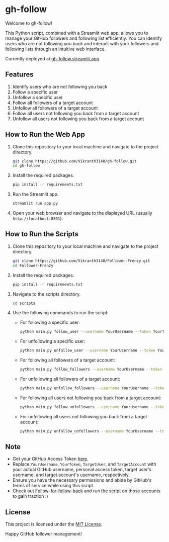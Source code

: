 # gh-follow

Welcome to gh-follow!

This Python script, combined with a Streamlit web app, allows you to manage your GitHub followers and following list efficiently. You can identify users who are not following you back and interact with your followers and following lists through an intuitive web interface.

Currently deployed at <a href="https://gh-follow.streamlit.app/">gh-follow.streamlit.app<a>.

## Features

1. Identify users who are not following you back
2. Follow a specific user
3. Unfollow a specific user
4. Follow all followers of a target account
5. Unfollow all followers of a target account
6. Follow all users not following you back from a target account
7. Unfollow all users not following you back from a target account

## How to Run the Web App

1. Clone this repository to your local machine and navigate to the project directory.
    
    ```bash
    git clone https://github.com/Vikranth3140/gh-follow.git
    cd gh-follow
    ```
    
2. Install the required packages.
    
    ```bash
    pip install -r requirements.txt
    ```
    
3. Run the Streamlit app.
    
    ```bash
    streamlit run app.py
    ```

4. Open your web browser and navigate to the displayed URL (usually `http://localhost:8501`).

## How to Run the Scripts

1. Clone this repository to your local machine and navigate to the project directory.
    
    ```bash
    git clone https://github.com/Vikranth3140/Follower-Frenzy.git
    cd Follower-Frenzy
    ```
    
2. Install the required packages.
    
    ```bash
    pip install -r requirements.txt
    ```
    
3. Navigate to the scripts directory.
    
    ```bash
    cd scripts
    ```

4. Use the following commands to run the script:

   - For following a specific user:
     ```bash
     python main.py follow_user --username YourUsername --token YourToken --target-user TargetUser
     ```

   - For unfollowing a specific user:
     ```bash
     python main.py unfollow_user --username YourUsername --token YourToken --target-user TargetUser
     ```

   - For following all followers of a target account:
     ```bash
     python main.py follow_followers --username YourUsername --token YourToken --target-account TargetAccount
     ```

   - For unfollowing all followers of a target account:
     ```bash
     python main.py unfollow_followers --username YourUsername --token YourToken --target-account TargetAccount
     ```

   - For following all users not following you back from a target account:
     ```bash
     python main.py follow_unfollowers --username YourUsername --token YourToken --target-account TargetAccount
     ```

   - For unfollowing all users not following you back from a target account:
     ```bash
     python main.py unfollow_unfollowers --username YourUsername --token YourToken --target-account TargetAccount
     ```

## Note

- Get your GitHub Access Token [here](https://github.com/settings/tokens).
- Replace `YourUsername`, `YourToken`, `TargetUser`, and `TargetAccount` with your actual GitHub username, personal access token, target user's username, and target account's username, respectively.
- Ensure you have the necessary permissions and abide by GitHub's terms of service while using this script.
- Check out [Follow-for-follow-back](https://github.com/AlgoArchives/Follow-for-follow-back.git) and run the script on those accounts to gain traction :)

## License

This project is licensed under the [MIT License](LICENSE).

Happy GitHub follower management!
